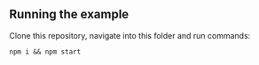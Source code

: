 ## Running the example

Clone this repository, navigate into this folder and run commands:

    npm i && npm start

